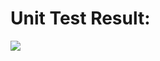 # Unit Test Result:  
[![](https://img.shields.io/endpoint?url=)](https://raw.githubusercontent.com/omaus/TestRepo/UnitTestResult/TestResults.xml?token=GHSAT0AAAAAABSKRKNKNLVKUKSP33ICR5EMYUE73JA)